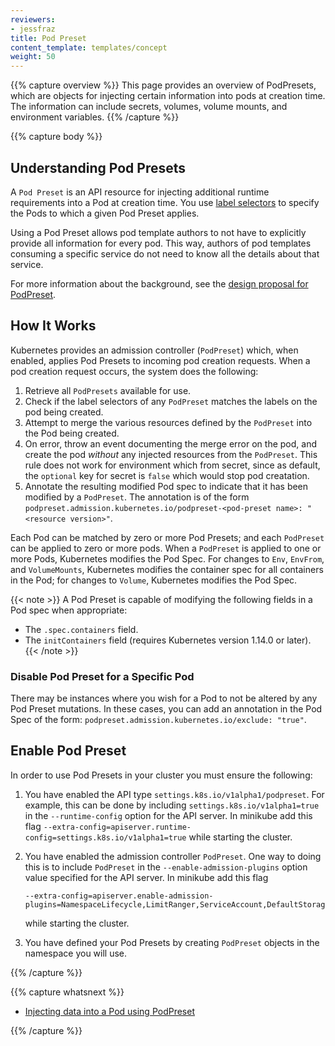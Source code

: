 ```yaml
---
reviewers:
- jessfraz
title: Pod Preset
content_template: templates/concept
weight: 50
---
```


{{% capture overview %}}
This page provides an overview of PodPresets, which are objects for injecting
certain information into pods at creation time. The information can include
secrets, volumes, volume mounts, and environment variables.
{{% /capture %}}


{{% capture body %}}
## Understanding Pod Presets

A `Pod Preset` is an API resource for injecting additional runtime requirements
into a Pod at creation time.
You use [label selectors](/docs/concepts/overview/working-with-objects/labels/#label-selectors)
to specify the Pods to which a given Pod Preset applies.

Using a Pod Preset allows pod template authors to not have to explicitly provide
all information for every pod. This way, authors of pod templates consuming a
specific service do not need to know all the details about that service.

For more information about the background, see the [design proposal for PodPreset](https://git.k8s.io/community/contributors/design-proposals/service-catalog/pod-preset.md).

## How It Works

Kubernetes provides an admission controller (`PodPreset`) which, when enabled,
applies Pod Presets to incoming pod creation requests.
When a pod creation request occurs, the system does the following:

1. Retrieve all `PodPresets` available for use.
1. Check if the label selectors of any `PodPreset` matches the labels on the
   pod being created.
1. Attempt to merge the various resources defined by the `PodPreset` into the
   Pod being created.
1. On error, throw an event documenting the merge error on the pod, and create
   the pod _without_ any injected resources from the `PodPreset`. This rule does
   not work for environment which from secret, since as default, the `optional`
   key for secret is `false` which would stop pod creatation.
1. Annotate the resulting modified Pod spec to indicate that it has been
   modified by a `PodPreset`. The annotation is of the form
   `podpreset.admission.kubernetes.io/podpreset-<pod-preset name>: "<resource version>"`.

Each Pod can be matched by zero or more Pod Presets; and each `PodPreset` can be
applied to zero or more pods. When a `PodPreset` is applied to one or more
Pods, Kubernetes modifies the Pod Spec. For changes to `Env`, `EnvFrom`, and
`VolumeMounts`, Kubernetes modifies the container spec for all containers in
the Pod; for changes to `Volume`, Kubernetes modifies the Pod Spec.

{{< note >}}
A Pod Preset is capable of modifying the following fields in a Pod spec when appropriate:
- The `.spec.containers` field.
- The `initContainers` field (requires Kubernetes version 1.14.0 or later).
{{< /note >}}

### Disable Pod Preset for a Specific Pod

There may be instances where you wish for a Pod to not be altered by any Pod
Preset mutations. In these cases, you can add an annotation in the Pod Spec
of the form: `podpreset.admission.kubernetes.io/exclude: "true"`.

## Enable Pod Preset

In order to use Pod Presets in your cluster you must ensure the following:

1.  You have enabled the API type `settings.k8s.io/v1alpha1/podpreset`. For
    example, this can be done by including `settings.k8s.io/v1alpha1=true` in
    the `--runtime-config` option for the API server. In minikube add this flag
    `--extra-config=apiserver.runtime-config=settings.k8s.io/v1alpha1=true` while
    starting the cluster.
1.  You have enabled the admission controller `PodPreset`. One way to doing this
    is to include `PodPreset` in the `--enable-admission-plugins` option value specified
    for the API server. In minikube add this flag

    ```shell
    --extra-config=apiserver.enable-admission-plugins=NamespaceLifecycle,LimitRanger,ServiceAccount,DefaultStorageClass,DefaultTolerationSeconds,NodeRestriction,MutatingAdmissionWebhook,ValidatingAdmissionWebhook,ResourceQuota,PodPreset
    ```

    while starting the cluster.
1.  You have defined your Pod Presets by creating `PodPreset` objects in the
    namespace you will use.

{{% /capture %}}

{{% capture whatsnext %}}

* [Injecting data into a Pod using PodPreset](/docs/tasks/inject-data-application/podpreset/)

{{% /capture %}}
